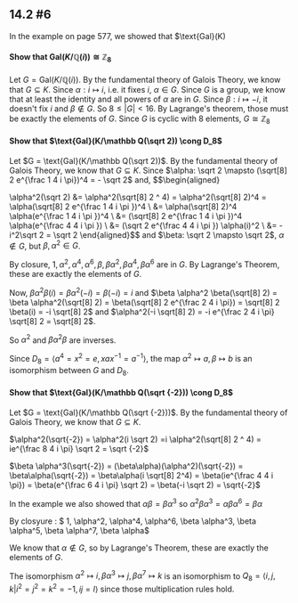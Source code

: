## 14.2 #6

In the example on page 577, we showed that $\text{Gal}(K)

#### Show that $\text{Gal}(K/\mathbb Q(i)) \cong \mathbb Z_8$

Let $G = \text{Gal}(K/\mathbb Q(i))$.
By the fundamental theory of Galois Theory, we know that $G \subseteq K$.
Since $\alpha: i \mapsto i$, i.e. it fixes $i$, $\alpha \in G$.
Since $G$ is a group, we know that at least the identity and all powers of
$\alpha$ are in $G$. Since $\beta: i \mapsto -i$, it doesn't fix $i$ and $\beta
\notin G$.
So $8 \le |G| < 16$.
By Lagrange's theorem, those must be exactly the elements of $G$.
Since $G$ is cyclic with $8$ elements, $G \cong \mathbb Z_8$

#### Show that $\text{Gal}(K/\mathbb Q(\sqrt 2)) \cong D_8$

Let $G = \text{Gal}(K/\mathbb Q(\sqrt 2))$.
By the fundamental theory of Galois Theory, we know that $G \subseteq K$.
Since $\alpha: \sqrt 2 \mapsto (\sqrt[8] 2 e^{\frac 1 4 i \pi})^4 = - \sqrt 2$
and,
$$\begin{aligned}

\alpha^2(\sqrt 2) &= \alpha^2(\sqrt[8] 2 ^ 4) =  \alpha^2(\sqrt[8] 2)^4
= \alpha(\sqrt[8] 2 e^{\frac 1 4 i \pi })^4 \\
&= \alpha(\sqrt[8] 2)^4 \alpha(e^{\frac 1 4 i \pi })^4 \\
&= (\sqrt[8] 2 e^{\frac 1 4 i \pi })^4 \alpha(e^{\frac 4 4 i \pi }) \\
&= (\sqrt 2 e^{\frac 4 4 i \pi }) \alpha(i)^2 \\
&= -i^2\sqrt 2 = \sqrt 2
\end{aligned}$$
and $\beta: \sqrt 2 \mapsto \sqrt 2$, $\alpha \notin G$, but $\beta, \alpha^2
\in G$.

By closure, $1, \alpha^2,\alpha^4,  \alpha^6, \beta, \beta\alpha^2,
\beta\alpha^4,  \beta\alpha^6$ are in $G$. By Lagrange's Theorem, these are
exactly the elements of $G$.

Now,
$\beta \alpha^2 \beta(i) = \beta \alpha^2(-i) = \beta(-i) = i$ and
$\beta \alpha^2 \beta(\sqrt[8] 2) = \beta \alpha^2(\sqrt[8] 2) = \beta(\sqrt[8] 2 e^{\frac 2 4 i \pi}) = \sqrt[8] 2 \beta(i) = -i \sqrt[8] 2$
and $\alpha^2(-i \sqrt[8] 2) = -i e^{\frac 2 4 i \pi} \sqrt[8] 2 = \sqrt[8] 2$.

So $\alpha^2$ and $\beta \alpha^2 \beta$ are inverses.

Since $D_8 = \langle a^4 = x^2 = e, xax ^{-1} = a ^{-1} \rangle$, the map
$\alpha^2 \mapsto a, \beta \mapsto b$ is an isomorphism between $G$ and $D_8$.

#### Show that $\text{Gal}(K/\mathbb Q(\sqrt {-2})) \cong D_8$

Let $G = \text{Gal}(K/\mathbb Q(\sqrt {-2}))$.
By the fundamental theory of Galois Theory, we know that $G \subseteq K$.

$\alpha^2(\sqrt{-2})
= \alpha^2(i \sqrt 2)
=i \alpha^2(\sqrt[8] 2 ^ 4)
= ie^{\frac 8 4 i \pi} \sqrt 2
= \sqrt {-2}$

$\beta \alpha^3(\sqrt{-2}) = (\beta\alpha)(\alpha^2)(\sqrt{-2}) =
\beta\alpha(\sqrt{-2})
= \beta\alpha(i \sqrt[8]  2^4)
= \beta(ie^{\frac 4 4 i \pi})
= \beta(e^{\frac 6 4 i \pi}  \sqrt 2)
= \beta(-i \sqrt 2)
= \sqrt{-2}$

In the example we also showed that $\alpha\beta = \beta\alpha^3$
so $\alpha^2 \beta \alpha^3 = \alpha \beta \alpha^6 = \beta \alpha$

By closyure : $
1, \alpha^2, \alpha^4, \alpha^6,
\beta \alpha^3,
\beta \alpha^5,
\beta \alpha^7,
\beta \alpha$

We know that $\alpha \notin G$, so by Lagrange's Theorem, these are
exactly the elements of $G$.

The isomorphism $\alpha^2 \mapsto i,
\beta \alpha^3 \mapsto j,
\beta \alpha^7 \mapsto k$ is an isomorphism to $Q_8 = \langle i, j, k | i^2 =
j^2 = k^2 = -1, ij = l\rangle$ since those multiplication rules hold.


